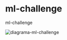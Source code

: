 # ml-challenge
ml-challenge

![diagrama-ml-challenge](https://github.com/user-attachments/assets/d9c72e6a-00e0-424b-a806-e269c19a71fe)

